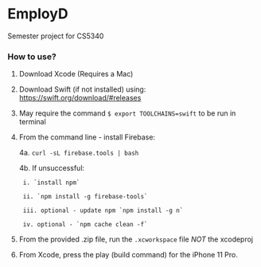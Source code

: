 # EmployD
Semester project for CS5340

### How to use?
1. Download Xcode (Requires a Mac)
2. Download Swift (if not installed) using: https://swift.org/download/#releases
3. May require the command `$ export TOOLCHAINS=swift` to be run in terminal
4. From the command line - install Firebase:

    4a. `curl -sL firebase.tools | bash`

    4b. If unsuccessful:

        i. `install npm`
    
        ii. `npm install -g firebase-tools`

        iii. optional - update npm `npm install -g n`

        iv. optional - `npm cache clean -f`

5. From the provided .zip file, run the `.xcworkspace` file *NOT* the xcodeproj
6. From Xcode, press the play (build command) for the iPhone 11 Pro.
